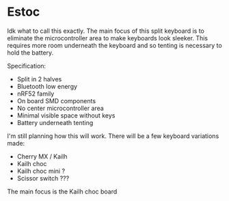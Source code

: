 # Estoc

Idk what to call this exactly. The main focus of this split keyboard is to eliminate the microcontroller area to make keyboards look sleeker. This requires more room underneath the keyboard and so tenting is necessary to hold the battery.

Specification:
- Split in 2 halves
- Bluetooth low energy
- nRF52 family
- On board SMD components
- No center microcontroller area
- Minimal visible space without keys
- Battery underneath tenting

I'm still planning how this will work.
There will be a few keyboard variations made:
- Cherry MX / Kailh
- Kailh choc
- Kailh choc mini ?
- Scissor switch ???

The main focus is the Kailh choc board
